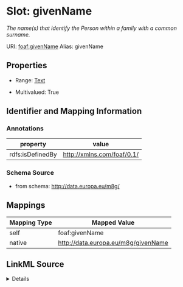

# Slot: givenName 


_The name(s) that identify the Person within a family with a common surname._





URI: [foaf:givenName](http://xmlns.com/foaf/0.1/givenName)
Alias: givenName

<!-- no inheritance hierarchy -->








## Properties

* Range: [Text](Text.md)

* Multivalued: True





## Identifier and Mapping Information





### Annotations

| property | value |
| --- | --- |
| rdfs:isDefinedBy | http://xmlns.com/foaf/0.1/ || skos:scopeNote | Usually a first name or forename. Given to a person by his or her parents at birth or legally recognised as 'given names' through a formal process. All given names are ordered in one property so that, for example, the given name for Johann Sebastian Bach is "Johann Sebastian". |



### Schema Source


* from schema: http://data.europa.eu/m8g/




## Mappings

| Mapping Type | Mapped Value |
| ---  | ---  |
| self | foaf:givenName |
| native | http://data.europa.eu/m8g/givenName |




## LinkML Source

<details>
```yaml
name: givenName
annotations:
  rdfs:isDefinedBy:
    tag: rdfs:isDefinedBy
    value: http://xmlns.com/foaf/0.1/
  skos:scopeNote:
    tag: skos:scopeNote
    value: Usually a first name or forename. Given to a person by his or her parents
      at birth or legally recognised as 'given names' through a formal process. All
      given names are ordered in one property so that, for example, the given name
      for Johann Sebastian Bach is "Johann Sebastian".
description: The name(s) that identify the Person within a family with a common surname.
from_schema: http://data.europa.eu/m8g/
rank: 1000
domain: Person
slot_uri: foaf:givenName
alias: givenName
range: Text
multivalued: true

```
</details>